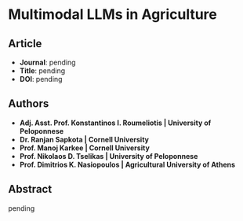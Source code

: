 # Multimodal LLMs in Agriculture

## Article
* **Journal**: pending
* **Title**: pending
* **DOI**: pending

## Authors
* **Adj. Asst. Prof. Konstantinos I. Roumeliotis | University of Peloponnese**
* **Dr. Ranjan Sapkota | Cornell University**
* **Prof. Manoj Karkee | Cornell University**
* **Prof. Nikolaos D. Tselikas | University of Peloponnese**
* **Prof. Dimitrios K. Nasiopoulos | Agricultural University of Athens**

## Abstract
pending
